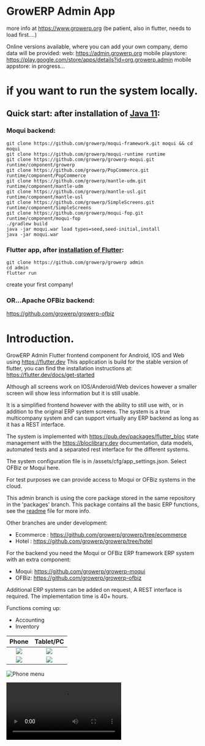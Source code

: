 # GrowERP Admin App 

more info at https://www.growerp.org (be patient, also in flutter, needs to load first....)

Online versions available, where you can add your own company, demo data will be provided:
web: https://admin.growerp.org
mobile playstore: https://play.google.com/store/apps/details?id=org.growerp.admin
mobile appstore: in progress...

# if you want to run the system locally.
## Quick start: after installation of [Java 11](https://openjdk.java.net/install/):
### Moqui backend:
```
git clone https://github.com/growerp/moqui-framework.git moqui && cd moqui
git clone https://github.com/growerp/moqui-runtime runtime
git clone https://github.com/growerp/growerp-moqui.git runtime/component/growerp
git clone https://github.com/growerp/PopCommerce.git runtime/component/PopCommerce
git clone https://github.com/growerp/mantle-udm.git runtime/component/mantle-udm
git clone https://github.com/growerp/mantle-usl.git runtime/component/mantle-usl
git clone https://github.com/growerp/SimpleScreens.git runtime/component/SimpleScreens
git clone https://github.com/growerp/moqui-fop.git runtime/component/moqui-fop
./gradlew build
java -jar moqui.war load types=seed,seed-initial,install
java -jar moqui.war
```
### Flutter app, after [installation of Flutter](https://flutter.dev/docs/get-started/install):
```
git clone https://github.com/growerp/growerp admin
cd admin
flutter run
```
create your first company!


### OR...Apache OFBiz backend:
  https://github.com/growerp/growerp-ofbiz

# Introduction.
GrowERP Admin Flutter frontend component for Android, IOS and Web using https://flutter.dev This application is build for the stable version of flutter, you can find the installation instructions at: https://flutter.dev/docs/get-started

Although all screens work on IOS/Anderoid/Web devices however a smaller screen will show less information but it is still usable.

It is a simplified frontend however with the ability to still use with, or in addition to the original ERP system screens.
The system is a true multicompany system and can support virtually any ERP backend as long as it has a REST interface.

The system is implemented with https://pub.dev/packages/flutter_bloc state management with the https://bloclibrary.dev documentation, data models, automated tests and a separated rest interface for the different systems. 

The system configuration file is in /assets/cfg/app_settings.json. Select OFBiz or Moqui here.

For test purposes we can provide access to Moqui or OFBiz systems in the cloud.

This admin branch is using the core package stored in the same repository in the 'packages' branch.
This package contains all the basic ERP functions, see the [readme](https://github.com/growerp/growerp/blob/packages/core/README.md) file for more info.

Other branches are under development:
  - Ecommerce : https://github.com/growerp/growerp/tree/ecommerce
  - Hotel : https://github.com/growerp/growerp/tree/hotel

For the backend you need the Moqui or OFBiz ERP framework ERP system
  with an extra component:
  - Moqui:  https://github.com/growerp/growerp-moqui
  - OFBiz:  https://github.com/growerp/growerp-ofbiz

Additional ERP systems can be added on request, A REST interface is required.
The implementation time is 40+ hours.

Functions coming up:
* Accounting
* Inventory

Phone                                                                                         |  Tablet/PC
:--------------------------------------------------------------------------------------------:|:---------------------------------------------------------------------------------------:
![](https://raw.githubusercontent.com/growerp/growerp/master/screenPrints/phoneDashboard.png) | ![](https://raw.githubusercontent.com/growerp/growerp/master/screenPrints/pcDashboard.png)
![](https://raw.githubusercontent.com/growerp/growerp/master/screenPrints/phoneCat.png)       | ![](https://raw.githubusercontent.com/growerp/growerp/master/screenPrints/pcCat.png)

![Phone menu](https://raw.githubusercontent.com/growerp/growerp/master/screenPrints/phoneMenu.png)

![Download here a short movie to show the Adaptive App in action](https://raw.githubusercontent.com/growerp/growerp/master/screenPrints/responsive.mp4)

